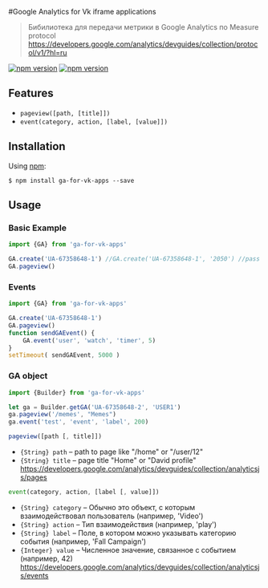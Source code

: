 #Google Analytics for Vk iframe applications
> Бибилиотека для передачи метрики в Google Analytics по Measure protocol https://developers.google.com/analytics/devguides/collection/protocol/v1/?hl=ru
 
[![npm version](https://img.shields.io/npm/v/ga-for-vk-apps.svg)](https://www.npmjs.com/package/ga-for-vk-apps) [![npm version](https://img.shields.io/npm/dm/ga-for-vk-apps.svg)](https://www.npmjs.com/package/ga-for-vk-apps)

Features
--------
* ```pageview([path, [title]])```
* ```event(category, action, [label, [value]])```

Installation
------------
Using [npm](https://www.npmjs.com/package/ga-for-vk-apps):

    $ npm install ga-for-vk-apps --save
	
Usage
------------
### Basic Example

```js
import {GA} from 'ga-for-vk-apps'

GA.create('UA-67358648-1') //GA.create('UA-67358648-1', '2050') //pass custom user id
GA.pageview()
```

### Events
```js
import {GA} from 'ga-for-vk-apps'

GA.create('UA-67358648-1')
GA.pageview()
function sendGAEvent() {
    GA.event('user', 'watch', 'timer', 5)
}
setTimeout( sendGAEvent, 5000 )
```

### GA object
```js
import {Builder} from 'ga-for-vk-apps'

let ga = Builder.getGA('UA-67358648-2', 'USER1')
ga.pageview('/memes', "Memes")
ga.event('test', 'event', 'label', 200)
```

```js
pageview([path [, title]])
```
- ```{String} path``` – path to page like "/home" or "/user/12"
- ```{String} title``` – page title "Home" or "David profile"
https://developers.google.com/analytics/devguides/collection/analyticsjs/pages
```js
event(category, action, [label [, value]])
```
- ```{String} category``` – Обычно это объект, с которым взаимодействовал пользователь (например, 'Video')
- ```{String} action``` – Тип взаимодействия (например, 'play')
- ```{String} label``` – Поле, в котором можно указывать категорию события (например, 'Fall Campaign')
- ```{Integer} value``` – Численное значение, связанное с событием (например, 42)
https://developers.google.com/analytics/devguides/collection/analyticsjs/events
